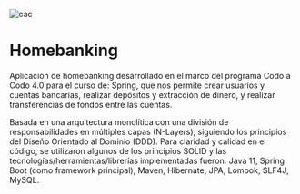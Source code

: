 
![cac](https://github.com/lu182/homebanking-final-cac/assets/39106189/94414aa8-bec2-4ba0-af75-b5643576a91f)

 # Homebanking

Aplicación de homebanking desarrollado en el marco del programa Codo a Codo 4.0 para el curso de: Spring, que nos permite crear usuarios y cuentas bancarias, realizar depósitos y extracción de dinero, y realizar transferencias de fondos entre las cuentas.

Basada en una arquitectura monolítica con una división de responsabilidades en múltiples capas (N-Layers), siguiendo los principios del Diseño Orientado al Dominio (DDD).
Para claridad y calidad en el código, se utilizaron algunos de los principios SOLID y las tecnologías/herramientas/librerías implementadas fueron: Java 11, Spring Boot (como framework principal), Maven, Hibernate, JPA, Lombok, SLF4J, MySQL.
